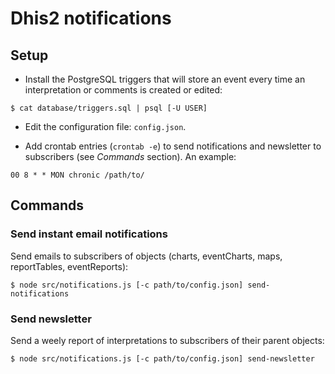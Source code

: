 # Dhis2 notifications

## Setup

* Install the PostgreSQL triggers that will store an event every time an interpretation or comments is created or edited:

```
$ cat database/triggers.sql | psql [-U USER]
```

* Edit the configuration file: `config.json`.

* Add crontab entries (`crontab -e`) to send notifications and newsletter to subscribers (see _Commands_ section). An example:

```
00 8 * * MON chronic /path/to/

```



## Commands

### Send instant email notifications

Send emails to subscribers of objects (charts, eventCharts, maps, reportTables, eventReports):

```
$ node src/notifications.js [-c path/to/config.json] send-notifications
```

### Send newsletter

Send a weely report of interpretations to subscribers of their parent objects:

```
$ node src/notifications.js [-c path/to/config.json] send-newsletter
```